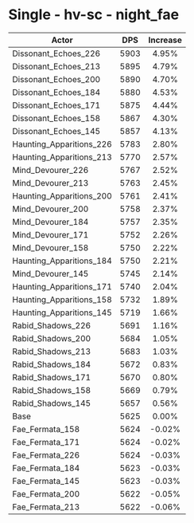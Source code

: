 # Single - hv-sc - night_fae
| Actor | DPS | Increase |
|---|:---:|:---:|
|Dissonant_Echoes_226|5903|4.95%|
|Dissonant_Echoes_213|5895|4.79%|
|Dissonant_Echoes_200|5890|4.70%|
|Dissonant_Echoes_184|5880|4.53%|
|Dissonant_Echoes_171|5875|4.44%|
|Dissonant_Echoes_158|5867|4.30%|
|Dissonant_Echoes_145|5857|4.13%|
|Haunting_Apparitions_226|5783|2.80%|
|Haunting_Apparitions_213|5770|2.57%|
|Mind_Devourer_226|5767|2.52%|
|Mind_Devourer_213|5763|2.45%|
|Haunting_Apparitions_200|5761|2.41%|
|Mind_Devourer_200|5758|2.37%|
|Mind_Devourer_184|5757|2.35%|
|Mind_Devourer_171|5752|2.26%|
|Mind_Devourer_158|5750|2.22%|
|Haunting_Apparitions_184|5750|2.21%|
|Mind_Devourer_145|5745|2.14%|
|Haunting_Apparitions_171|5740|2.04%|
|Haunting_Apparitions_158|5732|1.89%|
|Haunting_Apparitions_145|5719|1.66%|
|Rabid_Shadows_226|5691|1.16%|
|Rabid_Shadows_200|5684|1.05%|
|Rabid_Shadows_213|5683|1.03%|
|Rabid_Shadows_184|5672|0.83%|
|Rabid_Shadows_171|5670|0.80%|
|Rabid_Shadows_158|5669|0.79%|
|Rabid_Shadows_145|5657|0.56%|
|Base|5625|0.00%|
|Fae_Fermata_158|5624|-0.02%|
|Fae_Fermata_171|5624|-0.02%|
|Fae_Fermata_226|5624|-0.03%|
|Fae_Fermata_184|5623|-0.03%|
|Fae_Fermata_145|5623|-0.03%|
|Fae_Fermata_200|5622|-0.05%|
|Fae_Fermata_213|5622|-0.06%|
